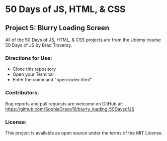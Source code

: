 # 50 Days of JS, HTML, & CSS 
## Project 5: Blurry Loading Screen

All of the 50 Days of JS, HTML, & CSS projects are from the Udemy course 50 Days of JS by Brad Traversy.

### Directions for Use:

* Clone this repository
* Open your Terminal
* Enter the command "open index.html"

### Contributors:

Bug reports and pull requests are welcome on GitHub at:
https://github.com/SophiaGrace16/blurry_loading_50DaysofJS

### License:

This project is  available as open source under the terms of the MIT License.
